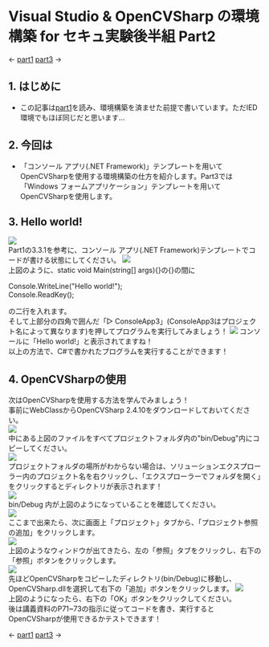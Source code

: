 # Visual Studio & OpenCVSharp の環境構築 for セキュ実験後半組 Part2
← [part1](./part1.md) [part3](./part3.md) →
## 1. はじめに
* この記事は[part1](./part1.md)を読み、環境構築を済ませた前提で書いています。ただIED環境でもほぼ同じだと思います...

## 2. 今回は
* 「コンソール アプリ(.NET Framework)」テンプレートを用いてOpenCVSharpを使用する環境構築の仕方を紹介します。Part3では「Windows フォームアプリケーション」テンプレートを用いてOpenCVSharpを使用します。

## 3. Hello world!
![](./picture/part2/1.PNG)  
Part1の3.3.1を参考に、コンソール アプリ(.NET Framework)テンプレートでコードが書ける状態にしてください。
![](./picture/part2/1-1.PNG)  
上図のように、static void Main(string[] args){}の{}の間に

Console.WriteLine("Hello world!");  
Console.ReadKey();  

の二行を入れます。  
そして上部分の四角で囲んだ「▷ ConsoleApp3」(ConsoleApp3はプロジェクト名によって異なります)を押してプログラムを実行してみましょう！
![](./picture/part2/2.PNG) 
コンソールに「Hello world!」と表示されてますね！  
以上の方法で、C#で書かれたプログラムを実行することができます！
## 4. OpenCVSharpの使用
次はOpenCVSharpを使用する方法を学んでみましょう！  
事前にWebClassからOpenCVSharp 2.4.10をダウンロードしておいてください。  
![](./picture/part2/3.PNG)  
中にある上図のファイルをすべてプロジェクトフォルダ内の"bin/Debug"内にコピーしてください。  
![](./picture/part2/4.PNG)  
プロジェクトフォルダの場所がわからない場合は、ソリューションエクスプローラー内のプロジェクト名を右クリックし、「エクスプローラーでフォルダを開く」をクリックするとディレクトリが表示されます！  
![](./picture/part2/5.PNG)  
bin/Debug 内が上図のようになっていることを確認してください。  
![](./picture/part2/6.PNG)  
ここまで出来たら、次に画面上「プロジェクト」タブから、「プロジェクト参照の追加」をクリックします。  
![](./picture/part2/7.PNG)  
上図のようなウィンドウが出てきたら、左の「参照」タブをクリックし、右下の「参照」ボタンをクリックします。  
![](./picture/part2/8.PNG)  
先ほどOpenCVSharpをコピーしたディレクトリ(bin/Debug)に移動し、OpenCVSharp.dllを選択して右下の「追加」ボタンをクリックします。
![](./picture/part2/9.PNG)  
上図のようになったら、右下の「OK」ボタンをクリックしてください。  
後は講義資料のP71~73の指示に従ってコードを書き、実行するとOpenCVSharpが使用できるかテストできます！  

← [part1](./part1.md) [part3](./part3.md) →